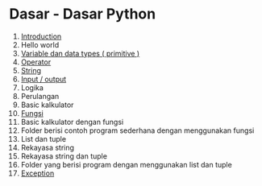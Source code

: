 # Dasar - Dasar Python
1. [Introduction](Introduction.py)
2. Hello world
3. [Variable dan data types ( primitive )](variable)
4. [Operator](operator)
5. [String](string_python.py)
6. [Input / output](input_output.py)
7. Logika
8. Perulangan
9. Basic kalkulator
10. [Fungsi](fungsi)
11. Basic kalkulator dengan fungsi
12. Folder berisi contoh program sederhana dengan menggunakan fungsi
13. List dan tuple
14. Rekayasa string
15. Rekayasa string dan tuple
16. Folder yang berisi program dengan menggunakan list dan tuple
17. [Exception](exception/exception.py)